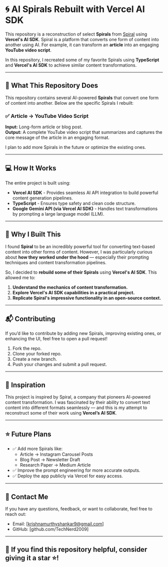 # 🌀 AI Spirals Rebuilt with Vercel AI SDK  

This repository is a reconstruction of select **Spirals** from [Spiral](https://spiral.computer) using **Vercel's AI SDK**. Spiral is a platform that converts one form of content into another using AI. For example, it can transform an **article** into an engaging **YouTube video script**.  

In this repository, I recreated some of my favorite Spirals using **TypeScript** and **Vercel's AI SDK** to achieve similar content transformations.  

---

## 🚀 What This Repository Does  

This repository contains several AI-powered **Spirals** that convert one form of content into another. Below are the specific Spirals I rebuilt:  

### ✅ **Article → YouTube Video Script**  
**Input:** Long-form article or blog post.  
**Output:** A complete YouTube video script that summarizes and captures the core message of the article in an engaging format.  

I plan to add more Spirals in the future or optimize the existing ones.  

---

## 💻 How It Works  

The entire project is built using:  

- **Vercel AI SDK** - Provides seamless AI API integration to build powerful content generation pipelines.  
- **TypeScript** - Ensures type safety and clean code structure.  
- **Google Gemini API (via Vercel AI SDK)** - Handles text transformations by prompting a large language model (LLM).  

---

## 📜 Why I Built This  

I found **Spiral** to be an incredibly powerful tool for converting text-based content into other forms of content. However, I was particularly curious about **how they worked under the hood** — especially their prompting techniques and content transformation pipelines.  

So, I decided to **rebuild some of their Spirals** using **Vercel's AI SDK**. This allowed me to:  

1. **Understand the mechanics of content transformation.**  
2. **Explore Vercel's AI SDK capabilities in a practical project.**  
3. **Replicate Spiral's impressive functionality in an open-source context.**  

---

## 📬 Contributing  

If you’d like to contribute by adding new Spirals, improving existing ones, or enhancing the UI, feel free to open a pull request!  
1.	Fork the repo.  
2.	Clone your forked repo.  
3.	Create a new branch.  
4.	Push your changes and submit a pull request.  

---

## 📖 Inspiration  

This project is inspired by Spiral, a company that pioneers AI-powered content transformation. I was fascinated by their ability to convert text content into different formats seamlessly — and this is my attempt to reconstruct some of their work using **Vercel’s AI SDK**.  

---

## ⭐ Future Plans  
- ✅ Add more Spirals like:  
  - Article → Instagram Carousel Posts  
  - Blog Post → Newsletter Draft  
  - Research Paper → Medium Article  
- ✅ Improve the prompt engineering for more accurate outputs.  
- ✅ Deploy the app publicly via Vercel for easy access.  

---

## 📩 Contact Me  

If you have any questions, feedback, or want to collaborate, feel free to reach out:  
- Email: [krishnamurthyshankar9@gmail.com]
- GitHub: [github.com/TechNerd2009]  

---

## 🎉 If you find this repository helpful, consider giving it a star ⭐!
